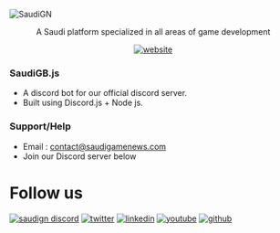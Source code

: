 ![SaudiGN](https://pbs.twimg.com/profile_banners/1499380001497657346/1653828476/1500x500)
<div align="center">
A Saudi platform specialized in all areas of game development

[![website](https://img.shields.io/badge/Official%20website-SaudiGN-purple)](https://saudigamenews.com)
</div>

### SaudiGB.js
- A discord bot for our official discord server.
- Built using Discord.js + Node js.

### Support/Help
- Email : contact@saudigamenews.com
- Join our Discord server below

# Follow us
[![saudign discord](https://img.shields.io/badge/Discord-5865F2?logo=discord&logoColor=white)](https://discord.com/servers/saudign-962095121946521600)
[![twitter](https://img.shields.io/badge/Twitter-1DA1F2?e&logo=twitter&logoColor=white)](https://twitter.com/intent/follow?screen_name=saudign_sa)
[![linkedin](https://img.shields.io/badge/LinkedIn-0077B5?lable=SaudiGN&logo=linkedin)](https://www.linkedin.com/company/saudign)
[![youtube](https://img.shields.io/badge/YouTube-FF0000?logo=youtube&logoColor=white)](https://www.youtube.com/channel/UCOq4LxhPRwe9CVs37plZiTQ)
[![github](https://img.shields.io/badge/GitHub-100000?&logo=github&logoColor=white)](https://github.com/SaudiGN)

<!-- https://img.shields.io/badge/WhatsApp-25D366?logo=whatsapp&logoColor=white -->
<!-- https://img.shields.io/badge/Patreon-F96854?logo=patreon&logoColor=white -->
<!-- https://img.shields.io/badge/PayPal-00457C?logo=paypal&logoColor=white -->

